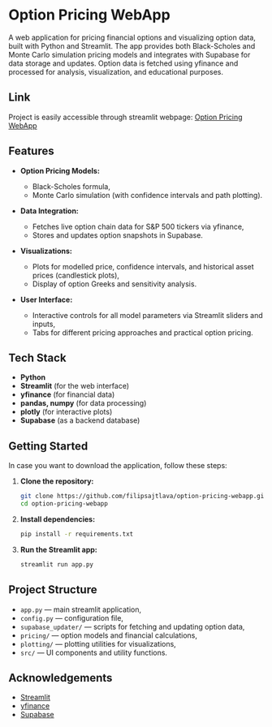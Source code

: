 # Option Pricing WebApp

A web application for pricing financial options and visualizing option data, built with Python and Streamlit. The app provides both Black-Scholes and Monte Carlo simulation pricing models and integrates with Supabase for data storage and updates. Option data is fetched using yfinance and processed for analysis, visualization, and educational purposes.

## Link

Project is easily accessible through streamlit webpage:
[Option Pricing WebApp](https://option-pricing-webapp-c8y6rhi4qgmxgkvannfxar.streamlit.app/)

## Features

- **Option Pricing Models:**  
  - Black-Scholes formula,
  - Monte Carlo simulation (with confidence intervals and path plotting).

- **Data Integration:**  
  - Fetches live option chain data for S&P 500 tickers via yfinance,
  - Stores and updates option snapshots in Supabase.

- **Visualizations:**  
  - Plots for modelled price, confidence intervals, and historical asset prices (candlestick plots),
  - Display of option Greeks and sensitivity analysis.

- **User Interface:**  
  - Interactive controls for all model parameters via Streamlit sliders and inputs,
  - Tabs for different pricing approaches and practical option pricing.

## Tech Stack

- **Python**
- **Streamlit** (for the web interface)
- **yfinance** (for financial data)
- **pandas, numpy** (for data processing)
- **plotly** (for interactive plots)
- **Supabase** (as a backend database)

## Getting Started

In case you want to download the application, follow these steps:

1. **Clone the repository:**
   ```bash
   git clone https://github.com/filipsajtlava/option-pricing-webapp.git
   cd option-pricing-webapp
   ```

2. **Install dependencies:**
   ```bash
   pip install -r requirements.txt
   ```

3. **Run the Streamlit app:**
   ```bash
   streamlit run app.py
   ```

## Project Structure

- `app.py` — main streamlit application,
- `config.py` — configuration file,
- `supabase_updater/` — scripts for fetching and updating option data,
- `pricing/` — option models and financial calculations,
- `plotting/` — plotting utilities for visualizations,
- `src/` — UI components and utility functions.

## Acknowledgements

- [Streamlit](https://streamlit.io/)
- [yfinance](https://github.com/ranaroussi/yfinance)
- [Supabase](https://supabase.com/)